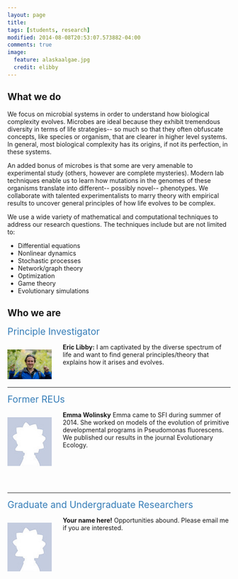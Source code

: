 ```yaml
---
layout: page
title: 
tags: [students, research]
modified: 2014-08-08T20:53:07.573882-04:00
comments: true
image:
  feature: alaskaalgae.jpg
  credit: elibby
---
```

## What we do
We focus on microbial systems in order to understand how biological complexity evolves. Microbes are ideal because they exhibit tremendous diversity in terms of life strategies-- so much so that they often obfuscate concepts, like species or organism, that are clearer in higher level systems. In general, most biological complexity has its origins, if not its perfection, in these systems. 

An added bonus of microbes is that some are very amenable to experimental study (others, however are complete mysteries). Modern lab techniques enable us to learn how mutations in the genomes of these organisms translate into different-- possibly novel-- phenotypes. We collaborate with talented experimentalists to marry theory with empirical results to uncover general principles of how life evolves to be complex.

We use a wide variety of mathematical and computational techniques to address our research questions. The techniques include but are not limited to: 

* Differential equations
* Nonlinear dynamics   
* Stochastic processes   
* Network/graph theory  
* Optimization
* Game theory
* Evolutionary simulations




## Who we are

<span style="text-align=left;font-size:1.5em;color:#377EB8;">Principle Investigator</span>   
<div>
<p style="float: left;padding-right:25px"><img src="/images/eric_profile.jpg" width="100"></p>    
<b>Eric Libby:</b> 
I am captivated by the diverse spectrum of life and want to find general principles/theory that explains how it arises and evolves.  <BR> <BR>
</div>       

<BR CLEAR="...">   

--- 

<span style="text-align=left;font-size:1.5em;color:#377EB8;">Former REUs</span>   
<div>
<p style="float: left;padding-right:25px"><img src="/images/person.jpg" width="100"></p> <b>Emma Wolinsky</b> Emma came to SFI during summer of 2014. She worked on models of the evolution of primitive developmental programs in Pseudomonas fluorescens. We published our results in the journal Evolutionary Ecology. <BR> <BR> <BR> <BR> <BR>
</div>      

<BR CLEAR="...">

---

<span style="text-align=left;font-size:1.5em;color:#377EB8;">Graduate and Undergraduate Researchers</span> 
<div>   
<p style="float: left;padding-right:25px"><img src="/images/person.jpg" width="100"></p>
<b>Your name here!</b> Opportunities abound. Please email me if you are interested.<BR> <BR> <BR> <BR> 
</div>   


<BR CLEAR="...">   



         

